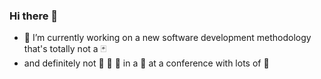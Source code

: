 ### Hi there 👋
- 🔭 I’m currently working on a new software development methodology that's totally not a :black_joker:
- and definitely not :raccoon: :raccoon: :raccoon: in a :coat: at a conference with lots of :cheese:
